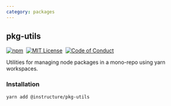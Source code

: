 ```yaml
---
category: packages
---
```


## pkg-utils

[![npm][npm]][npm-url]&nbsp;
[![MIT License][license-badge]][license]&nbsp;
[![Code of Conduct][coc-badge]][coc]

Utilities for managing node packages in a mono-repo using yarn workspaces.

### Installation

```sh
yarn add @instructure/pkg-utils
```

[npm]: https://img.shields.io/npm/v/@instructure/pkg-utils.svg
[npm-url]: https://npmjs.com/package/@instructure/pkg-utils
[license-badge]: https://img.shields.io/npm/l/instructure-ui.svg?style=flat-square
[license]: https://github.com/instructure/instructure-ui/blob/master/LICENSE
[coc-badge]: https://img.shields.io/badge/code%20of-conduct-ff69b4.svg?style=flat-square
[coc]: https://github.com/instructure/instructure-ui/blob/master/CODE_OF_CONDUCT.md
